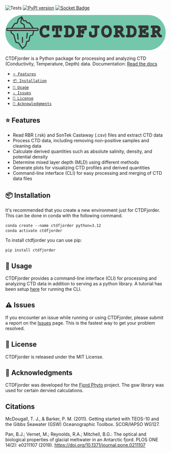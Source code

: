 ![Tests](https://github.com/nikothomas/ctdfjorder/actions/workflows/tests.yml/badge.svg?branch=main)
[![PyPI version](https://badge.fury.io/py/ctdfjorder.svg)](https://badge.fury.io/py/ctdfjorder)
[![Socket Badge](https://socket.dev/api/badge/pypi/package/ctdfjorder/undefined)](https://socket.dev/pypi/package/ctdfjorder/overview/0.7.3)
<p style=text-align:center;>
  <img src="logo.png" alt="CTDFjorder Logo"/>
</p>

CTDFjorder is a Python package for processing and analyzing CTD (Conductivity, Temperature, Depth) data.
Documentation: [Read the docs](https://nikothomas.github.io/ctdfjorder/)

- [<code>⭐ Features</code>](#-features)
- [<code>📦 Installation</code>](#-installation)
- [<code>🚀 Usage</code>](#-usage)
- [<code>⚠️ Issues</code>](#-issues)
- [<code>📝 License</code>](#-license)
- [<code>📢 Acknowledgments</code>](#-acknowledgments)

## ⭐ Features
- Read RBR (.rsk) and SonTek Castaway (.csv) files and extract CTD data
- Process CTD data, including removing non-positive samples and cleaning data
- Calculate derived quantities such as absolute salinity, density, and potential density
- Determine mixed layer depth (MLD) using different methods
- Generate plots for visualizing CTD profiles and derived quantities
- Command-line interface (CLI) for easy processing and merging of CTD data files

## 📦 Installation
It's recommended that you create a new environment just for CTDFjorder. This can be done in conda with the following
command.
```shell
conda create --name ctdfjorder python=3.12
conda activate ctdfjorder
```
To install ctdfjorder you can use pip:
```shell
pip install ctdfjorder
```

## 🚀 Usage
CTDFjorder provides a command-line interface (CLI) for processing and analyzing CTD data in addition to serving
as a python library. A tutorial has been setup [here](https://nikothomas.github.io/ctdfjorder/Getting%20Started.html)
for running the CLI.

## ⚠️ Issues
If you encounter an issue while running or using CTDFjorder, please submit a report on the 
[Issues](https://github.com/nikothomas/ctdfjorder/issues) page. This is the fastest way to get your problem resolved.

## 📝 License
CTDFjorder is released under the MIT License.

## 📢 Acknowledgments
CTDFjorder was developed for the [Fjord Phyto](https://fjordphyto.ucsd.edu) project. The gsw library was used for certain dervied calculations.

## Citations
McDougall, T. J., & Barker, P. M. (2011). Getting started with TEOS-10 and the Gibbs Seawater (GSW) Oceanographic Toolbox. SCOR/IAPSO WG127.

Pan, B.J.; Vernet, M.; Reynolds, R.A.; Mitchell, B.G.: The optical and biological properties of glacial meltwater in an Antarctic fjord. PLOS ONE 14(2): e0211107 (2019). https://doi.org/10.1371/journal.pone.0211107
